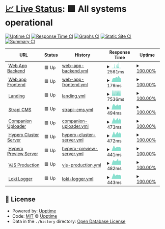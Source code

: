# [📈 Live Status](https://aimages-ai.github.io/upptime): <!--live status--> **🟩 All systems operational**

[![Uptime CI](https://github.com/bfreskura/upptime/workflows/Uptime%20CI/badge.svg)](https://github.com/bfreskura/upptime/actions?query=workflow%3A%22Uptime+CI%22)
[![Response Time CI](https://github.com/bfreskura/upptime/workflows/Response%20Time%20CI/badge.svg)](https://github.com/bfreskura/upptime/actions?query=workflow%3A%22Response+Time+CI%22)
[![Graphs CI](https://github.com/bfreskura/upptime/workflows/Graphs%20CI/badge.svg)](https://github.com/bfreskura/upptime/actions?query=workflow%3A%22Graphs+CI%22)
[![Static Site CI](https://github.com/bfreskura/upptime/workflows/Static%20Site%20CI/badge.svg)](https://github.com/bfreskura/upptime/actions?query=workflow%3A%22Static+Site+CI%22)
[![Summary CI](https://github.com/bfreskura/upptime/workflows/Summary%20CI/badge.svg)](https://github.com/bfreskura/upptime/actions?query=workflow%3A%22Summary+CI%22)

<!--start: status pages-->
<!-- This summary is generated by Upptime (https://github.com/upptime/upptime) -->
<!-- Do not edit this manually, your changes will be overwritten -->
<!-- prettier-ignore -->
| URL | Status | History | Response Time | Uptime |
| --- | ------ | ------- | ------------- | ------ |
| <img alt="" src="https://icons.duckduckgo.com/ip3/backend.tensorpix.ai.ico" height="13"> [Web App Backend](https://backend.tensorpix.ai/api/statistics/) | 🟩 Up | [web-app-backend.yml](https://github.com/tensorpix/upptime/commits/HEAD/history/web-app-backend.yml) | <details><summary><img alt="Response time graph" src="./graphs/web-app-backend/response-time-week.png" height="20"> 2561ms</summary><br><a href="https://tensorpix.github.io/upptime/history/web-app-backend"><img alt="Response time 1086" src="https://img.shields.io/endpoint?url=https%3A%2F%2Fraw.githubusercontent.com%2Ftensorpix%2Fupptime%2FHEAD%2Fapi%2Fweb-app-backend%2Fresponse-time.json"></a><br><a href="https://tensorpix.github.io/upptime/history/web-app-backend"><img alt="24-hour response time 414" src="https://img.shields.io/endpoint?url=https%3A%2F%2Fraw.githubusercontent.com%2Ftensorpix%2Fupptime%2FHEAD%2Fapi%2Fweb-app-backend%2Fresponse-time-day.json"></a><br><a href="https://tensorpix.github.io/upptime/history/web-app-backend"><img alt="7-day response time 2561" src="https://img.shields.io/endpoint?url=https%3A%2F%2Fraw.githubusercontent.com%2Ftensorpix%2Fupptime%2FHEAD%2Fapi%2Fweb-app-backend%2Fresponse-time-week.json"></a><br><a href="https://tensorpix.github.io/upptime/history/web-app-backend"><img alt="30-day response time 2535" src="https://img.shields.io/endpoint?url=https%3A%2F%2Fraw.githubusercontent.com%2Ftensorpix%2Fupptime%2FHEAD%2Fapi%2Fweb-app-backend%2Fresponse-time-month.json"></a><br><a href="https://tensorpix.github.io/upptime/history/web-app-backend"><img alt="1-year response time 1086" src="https://img.shields.io/endpoint?url=https%3A%2F%2Fraw.githubusercontent.com%2Ftensorpix%2Fupptime%2FHEAD%2Fapi%2Fweb-app-backend%2Fresponse-time-year.json"></a></details> | <details><summary><a href="https://tensorpix.github.io/upptime/history/web-app-backend">100.00%</a></summary><a href="https://tensorpix.github.io/upptime/history/web-app-backend"><img alt="All-time uptime 100.00%" src="https://img.shields.io/endpoint?url=https%3A%2F%2Fraw.githubusercontent.com%2Ftensorpix%2Fupptime%2FHEAD%2Fapi%2Fweb-app-backend%2Fuptime.json"></a><br><a href="https://tensorpix.github.io/upptime/history/web-app-backend"><img alt="24-hour uptime 100.00%" src="https://img.shields.io/endpoint?url=https%3A%2F%2Fraw.githubusercontent.com%2Ftensorpix%2Fupptime%2FHEAD%2Fapi%2Fweb-app-backend%2Fuptime-day.json"></a><br><a href="https://tensorpix.github.io/upptime/history/web-app-backend"><img alt="7-day uptime 100.00%" src="https://img.shields.io/endpoint?url=https%3A%2F%2Fraw.githubusercontent.com%2Ftensorpix%2Fupptime%2FHEAD%2Fapi%2Fweb-app-backend%2Fuptime-week.json"></a><br><a href="https://tensorpix.github.io/upptime/history/web-app-backend"><img alt="30-day uptime 100.00%" src="https://img.shields.io/endpoint?url=https%3A%2F%2Fraw.githubusercontent.com%2Ftensorpix%2Fupptime%2FHEAD%2Fapi%2Fweb-app-backend%2Fuptime-month.json"></a><br><a href="https://tensorpix.github.io/upptime/history/web-app-backend"><img alt="1-year uptime 100.00%" src="https://img.shields.io/endpoint?url=https%3A%2F%2Fraw.githubusercontent.com%2Ftensorpix%2Fupptime%2FHEAD%2Fapi%2Fweb-app-backend%2Fuptime-year.json"></a></details>
| <img alt="" src="https://icons.duckduckgo.com/ip3/app.tensorpix.ai.ico" height="13"> [Web app Frontend](https://app.tensorpix.ai) | 🟩 Up | [web-app-frontend.yml](https://github.com/tensorpix/upptime/commits/HEAD/history/web-app-frontend.yml) | <details><summary><img alt="Response time graph" src="./graphs/web-app-frontend/response-time-week.png" height="20"> 176ms</summary><br><a href="https://tensorpix.github.io/upptime/history/web-app-frontend"><img alt="Response time 181" src="https://img.shields.io/endpoint?url=https%3A%2F%2Fraw.githubusercontent.com%2Ftensorpix%2Fupptime%2FHEAD%2Fapi%2Fweb-app-frontend%2Fresponse-time.json"></a><br><a href="https://tensorpix.github.io/upptime/history/web-app-frontend"><img alt="24-hour response time 138" src="https://img.shields.io/endpoint?url=https%3A%2F%2Fraw.githubusercontent.com%2Ftensorpix%2Fupptime%2FHEAD%2Fapi%2Fweb-app-frontend%2Fresponse-time-day.json"></a><br><a href="https://tensorpix.github.io/upptime/history/web-app-frontend"><img alt="7-day response time 176" src="https://img.shields.io/endpoint?url=https%3A%2F%2Fraw.githubusercontent.com%2Ftensorpix%2Fupptime%2FHEAD%2Fapi%2Fweb-app-frontend%2Fresponse-time-week.json"></a><br><a href="https://tensorpix.github.io/upptime/history/web-app-frontend"><img alt="30-day response time 164" src="https://img.shields.io/endpoint?url=https%3A%2F%2Fraw.githubusercontent.com%2Ftensorpix%2Fupptime%2FHEAD%2Fapi%2Fweb-app-frontend%2Fresponse-time-month.json"></a><br><a href="https://tensorpix.github.io/upptime/history/web-app-frontend"><img alt="1-year response time 181" src="https://img.shields.io/endpoint?url=https%3A%2F%2Fraw.githubusercontent.com%2Ftensorpix%2Fupptime%2FHEAD%2Fapi%2Fweb-app-frontend%2Fresponse-time-year.json"></a></details> | <details><summary><a href="https://tensorpix.github.io/upptime/history/web-app-frontend">100.00%</a></summary><a href="https://tensorpix.github.io/upptime/history/web-app-frontend"><img alt="All-time uptime 100.00%" src="https://img.shields.io/endpoint?url=https%3A%2F%2Fraw.githubusercontent.com%2Ftensorpix%2Fupptime%2FHEAD%2Fapi%2Fweb-app-frontend%2Fuptime.json"></a><br><a href="https://tensorpix.github.io/upptime/history/web-app-frontend"><img alt="24-hour uptime 100.00%" src="https://img.shields.io/endpoint?url=https%3A%2F%2Fraw.githubusercontent.com%2Ftensorpix%2Fupptime%2FHEAD%2Fapi%2Fweb-app-frontend%2Fuptime-day.json"></a><br><a href="https://tensorpix.github.io/upptime/history/web-app-frontend"><img alt="7-day uptime 100.00%" src="https://img.shields.io/endpoint?url=https%3A%2F%2Fraw.githubusercontent.com%2Ftensorpix%2Fupptime%2FHEAD%2Fapi%2Fweb-app-frontend%2Fuptime-week.json"></a><br><a href="https://tensorpix.github.io/upptime/history/web-app-frontend"><img alt="30-day uptime 100.00%" src="https://img.shields.io/endpoint?url=https%3A%2F%2Fraw.githubusercontent.com%2Ftensorpix%2Fupptime%2FHEAD%2Fapi%2Fweb-app-frontend%2Fuptime-month.json"></a><br><a href="https://tensorpix.github.io/upptime/history/web-app-frontend"><img alt="1-year uptime 100.00%" src="https://img.shields.io/endpoint?url=https%3A%2F%2Fraw.githubusercontent.com%2Ftensorpix%2Fupptime%2FHEAD%2Fapi%2Fweb-app-frontend%2Fuptime-year.json"></a></details>
| <img alt="" src="https://icons.duckduckgo.com/ip3/tensorpix.ai.ico" height="13"> [Landing](https://tensorpix.ai) | 🟩 Up | [landing.yml](https://github.com/tensorpix/upptime/commits/HEAD/history/landing.yml) | <details><summary><img alt="Response time graph" src="./graphs/landing/response-time-week.png" height="20"> 7536ms</summary><br><a href="https://tensorpix.github.io/upptime/history/landing"><img alt="Response time 4001" src="https://img.shields.io/endpoint?url=https%3A%2F%2Fraw.githubusercontent.com%2Ftensorpix%2Fupptime%2FHEAD%2Fapi%2Flanding%2Fresponse-time.json"></a><br><a href="https://tensorpix.github.io/upptime/history/landing"><img alt="24-hour response time 5413" src="https://img.shields.io/endpoint?url=https%3A%2F%2Fraw.githubusercontent.com%2Ftensorpix%2Fupptime%2FHEAD%2Fapi%2Flanding%2Fresponse-time-day.json"></a><br><a href="https://tensorpix.github.io/upptime/history/landing"><img alt="7-day response time 7536" src="https://img.shields.io/endpoint?url=https%3A%2F%2Fraw.githubusercontent.com%2Ftensorpix%2Fupptime%2FHEAD%2Fapi%2Flanding%2Fresponse-time-week.json"></a><br><a href="https://tensorpix.github.io/upptime/history/landing"><img alt="30-day response time 5946" src="https://img.shields.io/endpoint?url=https%3A%2F%2Fraw.githubusercontent.com%2Ftensorpix%2Fupptime%2FHEAD%2Fapi%2Flanding%2Fresponse-time-month.json"></a><br><a href="https://tensorpix.github.io/upptime/history/landing"><img alt="1-year response time 4001" src="https://img.shields.io/endpoint?url=https%3A%2F%2Fraw.githubusercontent.com%2Ftensorpix%2Fupptime%2FHEAD%2Fapi%2Flanding%2Fresponse-time-year.json"></a></details> | <details><summary><a href="https://tensorpix.github.io/upptime/history/landing">100.00%</a></summary><a href="https://tensorpix.github.io/upptime/history/landing"><img alt="All-time uptime 100.00%" src="https://img.shields.io/endpoint?url=https%3A%2F%2Fraw.githubusercontent.com%2Ftensorpix%2Fupptime%2FHEAD%2Fapi%2Flanding%2Fuptime.json"></a><br><a href="https://tensorpix.github.io/upptime/history/landing"><img alt="24-hour uptime 100.00%" src="https://img.shields.io/endpoint?url=https%3A%2F%2Fraw.githubusercontent.com%2Ftensorpix%2Fupptime%2FHEAD%2Fapi%2Flanding%2Fuptime-day.json"></a><br><a href="https://tensorpix.github.io/upptime/history/landing"><img alt="7-day uptime 100.00%" src="https://img.shields.io/endpoint?url=https%3A%2F%2Fraw.githubusercontent.com%2Ftensorpix%2Fupptime%2FHEAD%2Fapi%2Flanding%2Fuptime-week.json"></a><br><a href="https://tensorpix.github.io/upptime/history/landing"><img alt="30-day uptime 100.00%" src="https://img.shields.io/endpoint?url=https%3A%2F%2Fraw.githubusercontent.com%2Ftensorpix%2Fupptime%2FHEAD%2Fapi%2Flanding%2Fuptime-month.json"></a><br><a href="https://tensorpix.github.io/upptime/history/landing"><img alt="1-year uptime 100.00%" src="https://img.shields.io/endpoint?url=https%3A%2F%2Fraw.githubusercontent.com%2Ftensorpix%2Fupptime%2FHEAD%2Fapi%2Flanding%2Fuptime-year.json"></a></details>
| <img alt="" src="https://icons.duckduckgo.com/ip3/cms.tensorpix.ai.ico" height="13"> [Strapi CMS](https://cms.tensorpix.ai) | 🟩 Up | [strapi-cms.yml](https://github.com/tensorpix/upptime/commits/HEAD/history/strapi-cms.yml) | <details><summary><img alt="Response time graph" src="./graphs/strapi-cms/response-time-week.png" height="20"> 494ms</summary><br><a href="https://tensorpix.github.io/upptime/history/strapi-cms"><img alt="Response time 532" src="https://img.shields.io/endpoint?url=https%3A%2F%2Fraw.githubusercontent.com%2Ftensorpix%2Fupptime%2FHEAD%2Fapi%2Fstrapi-cms%2Fresponse-time.json"></a><br><a href="https://tensorpix.github.io/upptime/history/strapi-cms"><img alt="24-hour response time 474" src="https://img.shields.io/endpoint?url=https%3A%2F%2Fraw.githubusercontent.com%2Ftensorpix%2Fupptime%2FHEAD%2Fapi%2Fstrapi-cms%2Fresponse-time-day.json"></a><br><a href="https://tensorpix.github.io/upptime/history/strapi-cms"><img alt="7-day response time 494" src="https://img.shields.io/endpoint?url=https%3A%2F%2Fraw.githubusercontent.com%2Ftensorpix%2Fupptime%2FHEAD%2Fapi%2Fstrapi-cms%2Fresponse-time-week.json"></a><br><a href="https://tensorpix.github.io/upptime/history/strapi-cms"><img alt="30-day response time 507" src="https://img.shields.io/endpoint?url=https%3A%2F%2Fraw.githubusercontent.com%2Ftensorpix%2Fupptime%2FHEAD%2Fapi%2Fstrapi-cms%2Fresponse-time-month.json"></a><br><a href="https://tensorpix.github.io/upptime/history/strapi-cms"><img alt="1-year response time 532" src="https://img.shields.io/endpoint?url=https%3A%2F%2Fraw.githubusercontent.com%2Ftensorpix%2Fupptime%2FHEAD%2Fapi%2Fstrapi-cms%2Fresponse-time-year.json"></a></details> | <details><summary><a href="https://tensorpix.github.io/upptime/history/strapi-cms">100.00%</a></summary><a href="https://tensorpix.github.io/upptime/history/strapi-cms"><img alt="All-time uptime 100.00%" src="https://img.shields.io/endpoint?url=https%3A%2F%2Fraw.githubusercontent.com%2Ftensorpix%2Fupptime%2FHEAD%2Fapi%2Fstrapi-cms%2Fuptime.json"></a><br><a href="https://tensorpix.github.io/upptime/history/strapi-cms"><img alt="24-hour uptime 100.00%" src="https://img.shields.io/endpoint?url=https%3A%2F%2Fraw.githubusercontent.com%2Ftensorpix%2Fupptime%2FHEAD%2Fapi%2Fstrapi-cms%2Fuptime-day.json"></a><br><a href="https://tensorpix.github.io/upptime/history/strapi-cms"><img alt="7-day uptime 100.00%" src="https://img.shields.io/endpoint?url=https%3A%2F%2Fraw.githubusercontent.com%2Ftensorpix%2Fupptime%2FHEAD%2Fapi%2Fstrapi-cms%2Fuptime-week.json"></a><br><a href="https://tensorpix.github.io/upptime/history/strapi-cms"><img alt="30-day uptime 100.00%" src="https://img.shields.io/endpoint?url=https%3A%2F%2Fraw.githubusercontent.com%2Ftensorpix%2Fupptime%2FHEAD%2Fapi%2Fstrapi-cms%2Fuptime-month.json"></a><br><a href="https://tensorpix.github.io/upptime/history/strapi-cms"><img alt="1-year uptime 100.00%" src="https://img.shields.io/endpoint?url=https%3A%2F%2Fraw.githubusercontent.com%2Ftensorpix%2Fupptime%2FHEAD%2Fapi%2Fstrapi-cms%2Fuptime-year.json"></a></details>
| <img alt="" src="https://icons.duckduckgo.com/ip3/companion.tensorpix.ai.ico" height="13"> [Companion Uploader](https://companion.tensorpix.ai) | 🟩 Up | [companion-uploader.yml](https://github.com/tensorpix/upptime/commits/HEAD/history/companion-uploader.yml) | <details><summary><img alt="Response time graph" src="./graphs/companion-uploader/response-time-week.png" height="20"> 473ms</summary><br><a href="https://tensorpix.github.io/upptime/history/companion-uploader"><img alt="Response time 429" src="https://img.shields.io/endpoint?url=https%3A%2F%2Fraw.githubusercontent.com%2Ftensorpix%2Fupptime%2FHEAD%2Fapi%2Fcompanion-uploader%2Fresponse-time.json"></a><br><a href="https://tensorpix.github.io/upptime/history/companion-uploader"><img alt="24-hour response time 370" src="https://img.shields.io/endpoint?url=https%3A%2F%2Fraw.githubusercontent.com%2Ftensorpix%2Fupptime%2FHEAD%2Fapi%2Fcompanion-uploader%2Fresponse-time-day.json"></a><br><a href="https://tensorpix.github.io/upptime/history/companion-uploader"><img alt="7-day response time 473" src="https://img.shields.io/endpoint?url=https%3A%2F%2Fraw.githubusercontent.com%2Ftensorpix%2Fupptime%2FHEAD%2Fapi%2Fcompanion-uploader%2Fresponse-time-week.json"></a><br><a href="https://tensorpix.github.io/upptime/history/companion-uploader"><img alt="30-day response time 441" src="https://img.shields.io/endpoint?url=https%3A%2F%2Fraw.githubusercontent.com%2Ftensorpix%2Fupptime%2FHEAD%2Fapi%2Fcompanion-uploader%2Fresponse-time-month.json"></a><br><a href="https://tensorpix.github.io/upptime/history/companion-uploader"><img alt="1-year response time 429" src="https://img.shields.io/endpoint?url=https%3A%2F%2Fraw.githubusercontent.com%2Ftensorpix%2Fupptime%2FHEAD%2Fapi%2Fcompanion-uploader%2Fresponse-time-year.json"></a></details> | <details><summary><a href="https://tensorpix.github.io/upptime/history/companion-uploader">100.00%</a></summary><a href="https://tensorpix.github.io/upptime/history/companion-uploader"><img alt="All-time uptime 100.00%" src="https://img.shields.io/endpoint?url=https%3A%2F%2Fraw.githubusercontent.com%2Ftensorpix%2Fupptime%2FHEAD%2Fapi%2Fcompanion-uploader%2Fuptime.json"></a><br><a href="https://tensorpix.github.io/upptime/history/companion-uploader"><img alt="24-hour uptime 100.00%" src="https://img.shields.io/endpoint?url=https%3A%2F%2Fraw.githubusercontent.com%2Ftensorpix%2Fupptime%2FHEAD%2Fapi%2Fcompanion-uploader%2Fuptime-day.json"></a><br><a href="https://tensorpix.github.io/upptime/history/companion-uploader"><img alt="7-day uptime 100.00%" src="https://img.shields.io/endpoint?url=https%3A%2F%2Fraw.githubusercontent.com%2Ftensorpix%2Fupptime%2FHEAD%2Fapi%2Fcompanion-uploader%2Fuptime-week.json"></a><br><a href="https://tensorpix.github.io/upptime/history/companion-uploader"><img alt="30-day uptime 100.00%" src="https://img.shields.io/endpoint?url=https%3A%2F%2Fraw.githubusercontent.com%2Ftensorpix%2Fupptime%2FHEAD%2Fapi%2Fcompanion-uploader%2Fuptime-month.json"></a><br><a href="https://tensorpix.github.io/upptime/history/companion-uploader"><img alt="1-year uptime 100.00%" src="https://img.shields.io/endpoint?url=https%3A%2F%2Fraw.githubusercontent.com%2Ftensorpix%2Fupptime%2FHEAD%2Fapi%2Fcompanion-uploader%2Fuptime-year.json"></a></details>
| <img alt="" src="https://icons.duckduckgo.com/ip3/hyperx.tensorpix.ai.ico" height="13"> [Hyperx Cluster Server](https://hyperx.tensorpix.ai/healthz) | 🟩 Up | [hyperx-cluster-server.yml](https://github.com/tensorpix/upptime/commits/HEAD/history/hyperx-cluster-server.yml) | <details><summary><img alt="Response time graph" src="./graphs/hyperx-cluster-server/response-time-week.png" height="20"> 472ms</summary><br><a href="https://tensorpix.github.io/upptime/history/hyperx-cluster-server"><img alt="Response time 423" src="https://img.shields.io/endpoint?url=https%3A%2F%2Fraw.githubusercontent.com%2Ftensorpix%2Fupptime%2FHEAD%2Fapi%2Fhyperx-cluster-server%2Fresponse-time.json"></a><br><a href="https://tensorpix.github.io/upptime/history/hyperx-cluster-server"><img alt="24-hour response time 386" src="https://img.shields.io/endpoint?url=https%3A%2F%2Fraw.githubusercontent.com%2Ftensorpix%2Fupptime%2FHEAD%2Fapi%2Fhyperx-cluster-server%2Fresponse-time-day.json"></a><br><a href="https://tensorpix.github.io/upptime/history/hyperx-cluster-server"><img alt="7-day response time 472" src="https://img.shields.io/endpoint?url=https%3A%2F%2Fraw.githubusercontent.com%2Ftensorpix%2Fupptime%2FHEAD%2Fapi%2Fhyperx-cluster-server%2Fresponse-time-week.json"></a><br><a href="https://tensorpix.github.io/upptime/history/hyperx-cluster-server"><img alt="30-day response time 437" src="https://img.shields.io/endpoint?url=https%3A%2F%2Fraw.githubusercontent.com%2Ftensorpix%2Fupptime%2FHEAD%2Fapi%2Fhyperx-cluster-server%2Fresponse-time-month.json"></a><br><a href="https://tensorpix.github.io/upptime/history/hyperx-cluster-server"><img alt="1-year response time 423" src="https://img.shields.io/endpoint?url=https%3A%2F%2Fraw.githubusercontent.com%2Ftensorpix%2Fupptime%2FHEAD%2Fapi%2Fhyperx-cluster-server%2Fresponse-time-year.json"></a></details> | <details><summary><a href="https://tensorpix.github.io/upptime/history/hyperx-cluster-server">100.00%</a></summary><a href="https://tensorpix.github.io/upptime/history/hyperx-cluster-server"><img alt="All-time uptime 100.00%" src="https://img.shields.io/endpoint?url=https%3A%2F%2Fraw.githubusercontent.com%2Ftensorpix%2Fupptime%2FHEAD%2Fapi%2Fhyperx-cluster-server%2Fuptime.json"></a><br><a href="https://tensorpix.github.io/upptime/history/hyperx-cluster-server"><img alt="24-hour uptime 100.00%" src="https://img.shields.io/endpoint?url=https%3A%2F%2Fraw.githubusercontent.com%2Ftensorpix%2Fupptime%2FHEAD%2Fapi%2Fhyperx-cluster-server%2Fuptime-day.json"></a><br><a href="https://tensorpix.github.io/upptime/history/hyperx-cluster-server"><img alt="7-day uptime 100.00%" src="https://img.shields.io/endpoint?url=https%3A%2F%2Fraw.githubusercontent.com%2Ftensorpix%2Fupptime%2FHEAD%2Fapi%2Fhyperx-cluster-server%2Fuptime-week.json"></a><br><a href="https://tensorpix.github.io/upptime/history/hyperx-cluster-server"><img alt="30-day uptime 100.00%" src="https://img.shields.io/endpoint?url=https%3A%2F%2Fraw.githubusercontent.com%2Ftensorpix%2Fupptime%2FHEAD%2Fapi%2Fhyperx-cluster-server%2Fuptime-month.json"></a><br><a href="https://tensorpix.github.io/upptime/history/hyperx-cluster-server"><img alt="1-year uptime 100.00%" src="https://img.shields.io/endpoint?url=https%3A%2F%2Fraw.githubusercontent.com%2Ftensorpix%2Fupptime%2FHEAD%2Fapi%2Fhyperx-cluster-server%2Fuptime-year.json"></a></details>
| <img alt="" src="https://icons.duckduckgo.com/ip3/preview.hyperx.tensorpix.ai.ico" height="13"> [Hyperx Preview Server](https://preview.hyperx.tensorpix.ai/healthz) | 🟩 Up | [hyperx-preview-server.yml](https://github.com/tensorpix/upptime/commits/HEAD/history/hyperx-preview-server.yml) | <details><summary><img alt="Response time graph" src="./graphs/hyperx-preview-server/response-time-week.png" height="20"> 441ms</summary><br><a href="https://tensorpix.github.io/upptime/history/hyperx-preview-server"><img alt="Response time 399" src="https://img.shields.io/endpoint?url=https%3A%2F%2Fraw.githubusercontent.com%2Ftensorpix%2Fupptime%2FHEAD%2Fapi%2Fhyperx-preview-server%2Fresponse-time.json"></a><br><a href="https://tensorpix.github.io/upptime/history/hyperx-preview-server"><img alt="24-hour response time 359" src="https://img.shields.io/endpoint?url=https%3A%2F%2Fraw.githubusercontent.com%2Ftensorpix%2Fupptime%2FHEAD%2Fapi%2Fhyperx-preview-server%2Fresponse-time-day.json"></a><br><a href="https://tensorpix.github.io/upptime/history/hyperx-preview-server"><img alt="7-day response time 441" src="https://img.shields.io/endpoint?url=https%3A%2F%2Fraw.githubusercontent.com%2Ftensorpix%2Fupptime%2FHEAD%2Fapi%2Fhyperx-preview-server%2Fresponse-time-week.json"></a><br><a href="https://tensorpix.github.io/upptime/history/hyperx-preview-server"><img alt="30-day response time 406" src="https://img.shields.io/endpoint?url=https%3A%2F%2Fraw.githubusercontent.com%2Ftensorpix%2Fupptime%2FHEAD%2Fapi%2Fhyperx-preview-server%2Fresponse-time-month.json"></a><br><a href="https://tensorpix.github.io/upptime/history/hyperx-preview-server"><img alt="1-year response time 399" src="https://img.shields.io/endpoint?url=https%3A%2F%2Fraw.githubusercontent.com%2Ftensorpix%2Fupptime%2FHEAD%2Fapi%2Fhyperx-preview-server%2Fresponse-time-year.json"></a></details> | <details><summary><a href="https://tensorpix.github.io/upptime/history/hyperx-preview-server">100.00%</a></summary><a href="https://tensorpix.github.io/upptime/history/hyperx-preview-server"><img alt="All-time uptime 100.00%" src="https://img.shields.io/endpoint?url=https%3A%2F%2Fraw.githubusercontent.com%2Ftensorpix%2Fupptime%2FHEAD%2Fapi%2Fhyperx-preview-server%2Fuptime.json"></a><br><a href="https://tensorpix.github.io/upptime/history/hyperx-preview-server"><img alt="24-hour uptime 100.00%" src="https://img.shields.io/endpoint?url=https%3A%2F%2Fraw.githubusercontent.com%2Ftensorpix%2Fupptime%2FHEAD%2Fapi%2Fhyperx-preview-server%2Fuptime-day.json"></a><br><a href="https://tensorpix.github.io/upptime/history/hyperx-preview-server"><img alt="7-day uptime 100.00%" src="https://img.shields.io/endpoint?url=https%3A%2F%2Fraw.githubusercontent.com%2Ftensorpix%2Fupptime%2FHEAD%2Fapi%2Fhyperx-preview-server%2Fuptime-week.json"></a><br><a href="https://tensorpix.github.io/upptime/history/hyperx-preview-server"><img alt="30-day uptime 100.00%" src="https://img.shields.io/endpoint?url=https%3A%2F%2Fraw.githubusercontent.com%2Ftensorpix%2Fupptime%2FHEAD%2Fapi%2Fhyperx-preview-server%2Fuptime-month.json"></a><br><a href="https://tensorpix.github.io/upptime/history/hyperx-preview-server"><img alt="1-year uptime 100.00%" src="https://img.shields.io/endpoint?url=https%3A%2F%2Fraw.githubusercontent.com%2Ftensorpix%2Fupptime%2FHEAD%2Fapi%2Fhyperx-preview-server%2Fuptime-year.json"></a></details>
| <img alt="" src="https://icons.duckduckgo.com/ip3/vjs.tensorpix.ai.ico" height="13"> [VJS Production](https://vjs.tensorpix.ai/healthz) | 🟩 Up | [vjs-production.yml](https://github.com/tensorpix/upptime/commits/HEAD/history/vjs-production.yml) | <details><summary><img alt="Response time graph" src="./graphs/vjs-production/response-time-week.png" height="20"> 482ms</summary><br><a href="https://tensorpix.github.io/upptime/history/vjs-production"><img alt="Response time 482" src="https://img.shields.io/endpoint?url=https%3A%2F%2Fraw.githubusercontent.com%2Ftensorpix%2Fupptime%2FHEAD%2Fapi%2Fvjs-production%2Fresponse-time.json"></a><br><a href="https://tensorpix.github.io/upptime/history/vjs-production"><img alt="24-hour response time 473" src="https://img.shields.io/endpoint?url=https%3A%2F%2Fraw.githubusercontent.com%2Ftensorpix%2Fupptime%2FHEAD%2Fapi%2Fvjs-production%2Fresponse-time-day.json"></a><br><a href="https://tensorpix.github.io/upptime/history/vjs-production"><img alt="7-day response time 482" src="https://img.shields.io/endpoint?url=https%3A%2F%2Fraw.githubusercontent.com%2Ftensorpix%2Fupptime%2FHEAD%2Fapi%2Fvjs-production%2Fresponse-time-week.json"></a><br><a href="https://tensorpix.github.io/upptime/history/vjs-production"><img alt="30-day response time 478" src="https://img.shields.io/endpoint?url=https%3A%2F%2Fraw.githubusercontent.com%2Ftensorpix%2Fupptime%2FHEAD%2Fapi%2Fvjs-production%2Fresponse-time-month.json"></a><br><a href="https://tensorpix.github.io/upptime/history/vjs-production"><img alt="1-year response time 482" src="https://img.shields.io/endpoint?url=https%3A%2F%2Fraw.githubusercontent.com%2Ftensorpix%2Fupptime%2FHEAD%2Fapi%2Fvjs-production%2Fresponse-time-year.json"></a></details> | <details><summary><a href="https://tensorpix.github.io/upptime/history/vjs-production">100.00%</a></summary><a href="https://tensorpix.github.io/upptime/history/vjs-production"><img alt="All-time uptime 100.00%" src="https://img.shields.io/endpoint?url=https%3A%2F%2Fraw.githubusercontent.com%2Ftensorpix%2Fupptime%2FHEAD%2Fapi%2Fvjs-production%2Fuptime.json"></a><br><a href="https://tensorpix.github.io/upptime/history/vjs-production"><img alt="24-hour uptime 100.00%" src="https://img.shields.io/endpoint?url=https%3A%2F%2Fraw.githubusercontent.com%2Ftensorpix%2Fupptime%2FHEAD%2Fapi%2Fvjs-production%2Fuptime-day.json"></a><br><a href="https://tensorpix.github.io/upptime/history/vjs-production"><img alt="7-day uptime 100.00%" src="https://img.shields.io/endpoint?url=https%3A%2F%2Fraw.githubusercontent.com%2Ftensorpix%2Fupptime%2FHEAD%2Fapi%2Fvjs-production%2Fuptime-week.json"></a><br><a href="https://tensorpix.github.io/upptime/history/vjs-production"><img alt="30-day uptime 100.00%" src="https://img.shields.io/endpoint?url=https%3A%2F%2Fraw.githubusercontent.com%2Ftensorpix%2Fupptime%2FHEAD%2Fapi%2Fvjs-production%2Fuptime-month.json"></a><br><a href="https://tensorpix.github.io/upptime/history/vjs-production"><img alt="1-year uptime 100.00%" src="https://img.shields.io/endpoint?url=https%3A%2F%2Fraw.githubusercontent.com%2Ftensorpix%2Fupptime%2FHEAD%2Fapi%2Fvjs-production%2Fuptime-year.json"></a></details>
| <img alt="" src="https://icons.duckduckgo.com/ip3/logs.tensorpix.ai.ico" height="13"> [Loki Logger](https://logs.tensorpix.ai/api/health) | 🟩 Up | [loki-logger.yml](https://github.com/tensorpix/upptime/commits/HEAD/history/loki-logger.yml) | <details><summary><img alt="Response time graph" src="./graphs/loki-logger/response-time-week.png" height="20"> 443ms</summary><br><a href="https://tensorpix.github.io/upptime/history/loki-logger"><img alt="Response time 422" src="https://img.shields.io/endpoint?url=https%3A%2F%2Fraw.githubusercontent.com%2Ftensorpix%2Fupptime%2FHEAD%2Fapi%2Floki-logger%2Fresponse-time.json"></a><br><a href="https://tensorpix.github.io/upptime/history/loki-logger"><img alt="24-hour response time 359" src="https://img.shields.io/endpoint?url=https%3A%2F%2Fraw.githubusercontent.com%2Ftensorpix%2Fupptime%2FHEAD%2Fapi%2Floki-logger%2Fresponse-time-day.json"></a><br><a href="https://tensorpix.github.io/upptime/history/loki-logger"><img alt="7-day response time 443" src="https://img.shields.io/endpoint?url=https%3A%2F%2Fraw.githubusercontent.com%2Ftensorpix%2Fupptime%2FHEAD%2Fapi%2Floki-logger%2Fresponse-time-week.json"></a><br><a href="https://tensorpix.github.io/upptime/history/loki-logger"><img alt="30-day response time 422" src="https://img.shields.io/endpoint?url=https%3A%2F%2Fraw.githubusercontent.com%2Ftensorpix%2Fupptime%2FHEAD%2Fapi%2Floki-logger%2Fresponse-time-month.json"></a><br><a href="https://tensorpix.github.io/upptime/history/loki-logger"><img alt="1-year response time 422" src="https://img.shields.io/endpoint?url=https%3A%2F%2Fraw.githubusercontent.com%2Ftensorpix%2Fupptime%2FHEAD%2Fapi%2Floki-logger%2Fresponse-time-year.json"></a></details> | <details><summary><a href="https://tensorpix.github.io/upptime/history/loki-logger">100.00%</a></summary><a href="https://tensorpix.github.io/upptime/history/loki-logger"><img alt="All-time uptime 100.00%" src="https://img.shields.io/endpoint?url=https%3A%2F%2Fraw.githubusercontent.com%2Ftensorpix%2Fupptime%2FHEAD%2Fapi%2Floki-logger%2Fuptime.json"></a><br><a href="https://tensorpix.github.io/upptime/history/loki-logger"><img alt="24-hour uptime 100.00%" src="https://img.shields.io/endpoint?url=https%3A%2F%2Fraw.githubusercontent.com%2Ftensorpix%2Fupptime%2FHEAD%2Fapi%2Floki-logger%2Fuptime-day.json"></a><br><a href="https://tensorpix.github.io/upptime/history/loki-logger"><img alt="7-day uptime 100.00%" src="https://img.shields.io/endpoint?url=https%3A%2F%2Fraw.githubusercontent.com%2Ftensorpix%2Fupptime%2FHEAD%2Fapi%2Floki-logger%2Fuptime-week.json"></a><br><a href="https://tensorpix.github.io/upptime/history/loki-logger"><img alt="30-day uptime 100.00%" src="https://img.shields.io/endpoint?url=https%3A%2F%2Fraw.githubusercontent.com%2Ftensorpix%2Fupptime%2FHEAD%2Fapi%2Floki-logger%2Fuptime-month.json"></a><br><a href="https://tensorpix.github.io/upptime/history/loki-logger"><img alt="1-year uptime 100.00%" src="https://img.shields.io/endpoint?url=https%3A%2F%2Fraw.githubusercontent.com%2Ftensorpix%2Fupptime%2FHEAD%2Fapi%2Floki-logger%2Fuptime-year.json"></a></details>

<!--end: status pages-->

## 📄 License

- Powered by: [Upptime](https://github.com/upptime/upptime)
- Code: [MIT](./LICENSE) © [Upptime](https://upptime.js.org)
- Data in the `./history` directory: [Open Database License](https://opendatacommons.org/licenses/odbl/1-0/)
